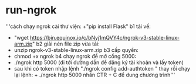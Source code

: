 # run-ngrok
'''cách chạy ngrok
cài thư viện:
+"pip install Flask"
b1 tải về:
+ "wget https://bin.equinox.io/c/bNyj1mQVY4c/ngrok-v3-stable-linux-arm.zip"
b2 giải nén file zip vừa tải:
+ unzip ngrok-v3-stable-linux-arm.zip
b3 cấp quyền:
+ chmod +x ngrok
b4 chạy ngrok để mở cổng 5000:
+ ./ngrok http 5000 (đi tới đường dẫn để đăng ký tài khoản và lấy token)
+ sau khi có token nhập lệnh "./ngrok config add-authtoken <your-authtoken>" thay<your-authtoken>
rồi chạy lại lệnh: + ./ngrok http 5000
nhấn CTR + C để dung chương trình'''
